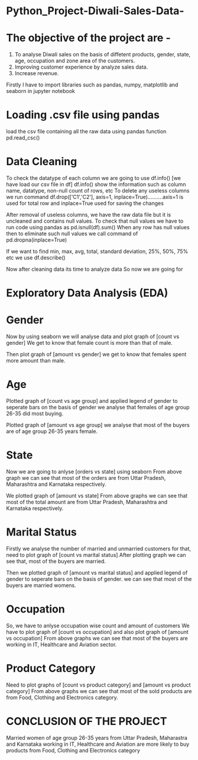 # Python_Project-Diwali-Sales-Data-

# The objective of the project are - 
1. To analyse Diwali sales on the basis of diffetent products, gender, state, age, occupation and zone area of the customers.
2. Improving customer experience by analyze sales data.
3. Increase revenue.

Firstly I have to import libraries such as pandas, numpy, matplotlib and seaborn in jupyter notebook

# Loading .csv file using pandas
load the csv file containing all the raw data using pandas function pd.read_csc()

# Data Cleaning
To check the datatype of each column we are going to use df.info() [we have load our csv file in df]
df.info() show the information such as column name, datatype, non-null count of rows, etc
To delete any useless columns we run command df.drop(['C1','C2'], axis=1, inplace=True)..........axis=1 is used for total row and inplace=True used for saving the changes

After removal of useless columns, we have the raw data file but it is uncleaned and contains null values.
To check that null values we have to run code using pandas as pd.isnull(df).sum()
When any row has null values then to eliminate such null values we call command of pd.dropna(inplace=True)

If we want to find min, max, avg, total, standard deviation, 25%, 50%, 75% etc we use df.describe()

Now after cleaning data its time to analyze data
So now we are going for 
# Exploratory Data Analysis (EDA)

# Gender
Now by using seaborn we will analyse data and plot graph of [count vs gender]
We get to know that female count is more than that of male.

Then plot graph of [amount vs gender]
we get to know that females spent more amount than male.

# Age
Plotted graph of [count vs age group] and applied legend of gender to seperate bars on the basis of gender
we analyse that females of age group 26-35 did most buying.

Plotted graph of [amount vs age group]
we analyse that most of the buyers are of age group 26-35 years female.

# State
Now we are going to anlyse [orders vs state] using seaborn
From above graph we can see that most of the orders are from Uttar Pradesh, Maharashtra and Karnataka respectively.

We plotted graph of [amount vs state]
From above graphs we can see that most of the total amount are from Uttar Pradesh, Maharashtra and Karnataka respectively.

# Marital Status
Firstly we analyse the number of married and unmarried customers 
for that, need to plot graph of [count vs marital status]
After plotting graph we can see that, most of the buyers are married.

Then we plotted graph of [amount vs marital status] and applied legend of gender to seperate bars on the basis of gender.
we can see that most of the buyers are married womens.

# Occupation
So, we have to anlyse occupation wise count and amount of customers
We have to plot graph of [count vs occupation]
and also plot graph of [amount vs occupation]
From above graphs we can see that most of the buyers are working in IT, Healthcare and Aviation sector.

# Product Category
Need to plot graphs of [count vs product category] and [amount vs product category]
From above graphs we can see that most of the sold products are from Food, Clothing and Electronics category.

# CONCLUSION OF THE PROJECT

Married women of age group 26-35 years from Uttar Pradesh, Maharastra and Karnataka working in IT, Healthcare and Aviation are more likely to buy products from Food, Clothing and Electronics category
